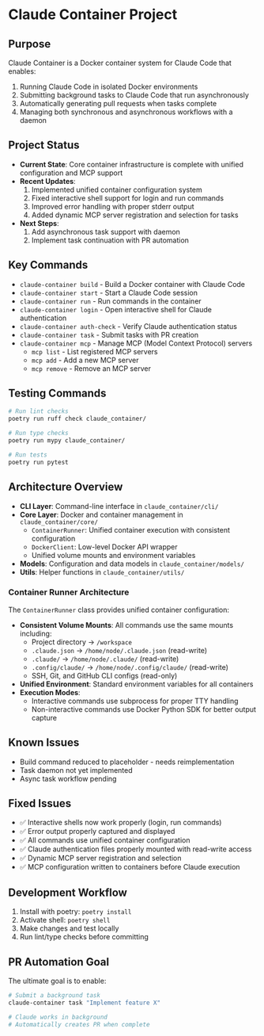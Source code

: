 # Claude Container Project

## Purpose
Claude Container is a Docker container system for Claude Code that enables:
1. Running Claude Code in isolated Docker environments
2. Submitting background tasks to Claude Code that run asynchronously
3. Automatically generating pull requests when tasks complete
4. Managing both synchronous and asynchronous workflows with a daemon

## Project Status
- **Current State**: Core container infrastructure is complete with unified configuration and MCP support
- **Recent Updates**:
  1. Implemented unified container configuration system
  2. Fixed interactive shell support for login and run commands
  3. Improved error handling with proper stderr output
  4. Added dynamic MCP server registration and selection for tasks
- **Next Steps**: 
  1. Add asynchronous task support with daemon
  2. Implement task continuation with PR automation

## Key Commands
- `claude-container build` - Build a Docker container with Claude Code
- `claude-container start` - Start a Claude Code session
- `claude-container run` - Run commands in the container
- `claude-container login` - Open interactive shell for Claude authentication
- `claude-container auth-check` - Verify Claude authentication status
- `claude-container task` - Submit tasks with PR creation
- `claude-container mcp` - Manage MCP (Model Context Protocol) servers
  - `mcp list` - List registered MCP servers
  - `mcp add` - Add a new MCP server
  - `mcp remove` - Remove an MCP server

## Testing Commands
```bash
# Run lint checks
poetry run ruff check claude_container/

# Run type checks  
poetry run mypy claude_container/

# Run tests
poetry run pytest
```

## Architecture Overview
- **CLI Layer**: Command-line interface in `claude_container/cli/`
- **Core Layer**: Docker and container management in `claude_container/core/`
  - `ContainerRunner`: Unified container execution with consistent configuration
  - `DockerClient`: Low-level Docker API wrapper
  - Unified volume mounts and environment variables
- **Models**: Configuration and data models in `claude_container/models/`
- **Utils**: Helper functions in `claude_container/utils/`

### Container Runner Architecture
The `ContainerRunner` class provides unified container configuration:
- **Consistent Volume Mounts**: All commands use the same mounts including:
  - Project directory → `/workspace`
  - `.claude.json` → `/home/node/.claude.json` (read-write)
  - `.claude/` → `/home/node/.claude/` (read-write)
  - `.config/claude/` → `/home/node/.config/claude/` (read-write)
  - SSH, Git, and GitHub CLI configs (read-only)
- **Unified Environment**: Standard environment variables for all containers
- **Execution Modes**:
  - Interactive commands use subprocess for proper TTY handling
  - Non-interactive commands use Docker Python SDK for better output capture

## Known Issues
- Build command reduced to placeholder - needs reimplementation
- Task daemon not yet implemented
- Async task workflow pending

## Fixed Issues
- ✅ Interactive shells now work properly (login, run commands)
- ✅ Error output properly captured and displayed
- ✅ All commands use unified container configuration
- ✅ Claude authentication files properly mounted with read-write access
- ✅ Dynamic MCP server registration and selection
- ✅ MCP configuration written to containers before Claude execution

## Development Workflow
1. Install with poetry: `poetry install`
2. Activate shell: `poetry shell`
3. Make changes and test locally
4. Run lint/type checks before committing

## PR Automation Goal
The ultimate goal is to enable:
```bash
# Submit a background task
claude-container task "Implement feature X"

# Claude works in background
# Automatically creates PR when complete
```